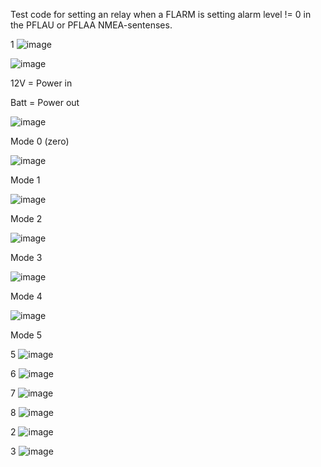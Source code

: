 Test code for setting an relay when a FLARM is setting alarm level != 0 in the PFLAU or PFLAA NMEA-sentenses.

1
![image](https://github.com/speedbird620/Blinker/assets/50543575/8bd8dc96-e763-4517-a3cc-e13d8cc22ca7)


![image](https://github.com/speedbird620/Blinker/assets/50543575/f4074236-48d8-4293-b9d3-2956fef9fdef)

12V = Power in

Batt = Power out


![image](https://github.com/speedbird620/Blinker/assets/50543575/61bcfdfc-2190-44fe-983a-acde7f9d7a1b)

Mode 0 (zero)


![image](https://github.com/speedbird620/Blinker/assets/50543575/7401771b-f156-4108-8882-cf521c4fa47b)

Mode 1


![image](https://github.com/speedbird620/Blinker/assets/50543575/e19c6538-715b-4e64-ac90-c7677c8520a4)

Mode 2


![image](https://github.com/speedbird620/Blinker/assets/50543575/aaed1332-38a9-4843-92f9-64f33d068e36)

Mode 3


![image](https://github.com/speedbird620/Blinker/assets/50543575/7765b965-9717-4a2b-88a2-e1ea954df80c)

Mode 4


![image](https://github.com/speedbird620/Blinker/assets/50543575/54c38c74-f865-416f-8f4f-417e9a169cf2)

Mode 5





5
![image](https://github.com/speedbird620/Blinker/assets/50543575/121bd088-d0be-420e-a7a9-a0f791b7ed83)

6
![image](https://github.com/speedbird620/Blinker/assets/50543575/38cea1ca-dda7-43ce-ad56-279add64228f)

7
![image](https://github.com/speedbird620/Blinker/assets/50543575/2cd2848a-aa45-477d-8d46-881deacb9d0c)

8
![image](https://github.com/speedbird620/Blinker/assets/50543575/80018a52-ddc0-4f00-b429-a91d21dd5b08)

2
![image](https://github.com/speedbird620/Blinker/assets/50543575/19994068-8b5b-4b84-8c9d-564d9ace9e7c)

3
![image](https://github.com/speedbird620/Blinker/assets/50543575/5509aa12-150f-4625-a7e8-20c05e9ef8a1)

